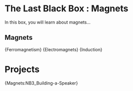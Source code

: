 # The Last Black Box : Magnets
In this box, you will learn about magnets...

## Magnets
{Ferromagnetism}
{Electromagnets}
{Induction}

# Projects
{Magnets:NB3_Building-a-Speaker}
